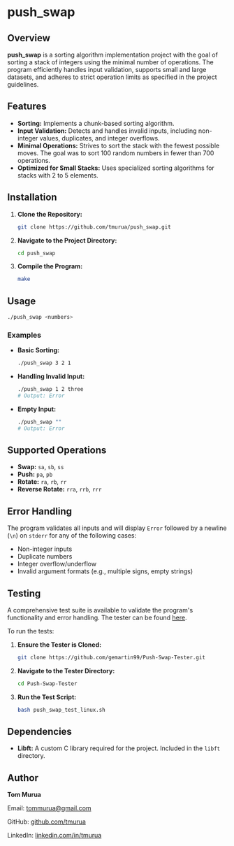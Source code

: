 # push_swap

## Overview

**push_swap** is a sorting algorithm implementation project with the goal of sorting a stack of integers using the minimal number of operations. The program efficiently handles input validation, supports small and large datasets, and adheres to strict operation limits as specified in the project guidelines.

## Features

- **Sorting:** Implements a chunk-based sorting algorithm.
- **Input Validation:** Detects and handles invalid inputs, including non-integer values, duplicates, and integer overflows.
- **Minimal Operations:** Strives to sort the stack with the fewest possible moves. The goal was to sort 100 random numbers in fewer than 700 operations.
- **Optimized for Small Stacks:** Uses specialized sorting algorithms for stacks with 2 to 5 elements.

## Installation

1. **Clone the Repository:**
    
    ```bash
    git clone https://github.com/tmurua/push_swap.git
    
    ```
    
2. **Navigate to the Project Directory:**
    
    ```bash
    cd push_swap
    ```
    
3. **Compile the Program:**
    
    ```bash
    make
    ```
    

## Usage

```bash
./push_swap <numbers>
```

### Examples

- **Basic Sorting:**
    
    ```bash
    ./push_swap 3 2 1
    ```
    
- **Handling Invalid Input:**
    
    ```bash
    ./push_swap 1 2 three
    # Output: Error
    ```
    
- **Empty Input:**
    
    ```bash
    ./push_swap ""
    # Output: Error
    ```
    

## Supported Operations

- **Swap:** `sa`, `sb`, `ss`
- **Push:** `pa`, `pb`
- **Rotate:** `ra`, `rb`, `rr`
- **Reverse Rotate:** `rra`, `rrb`, `rrr`

## Error Handling

The program validates all inputs and will display `Error` followed by a newline (`\n`) on `stderr` for any of the following cases:

- Non-integer inputs
- Duplicate numbers
- Integer overflow/underflow
- Invalid argument formats (e.g., multiple signs, empty strings)

## Testing

A comprehensive test suite is available to validate the program's functionality and error handling. The tester can be found [here](https://github.com/gemartin99/Push-Swap-Tester).

To run the tests:

1. **Ensure the Tester is Cloned:**
    
    ```bash
    git clone https://github.com/gemartin99/Push-Swap-Tester.git
    
    ```
    
2. **Navigate to the Tester Directory:**
    
    ```bash
    cd Push-Swap-Tester
    ```
    
3. **Run the Test Script:**
    
    ```bash
    bash push_swap_test_linux.sh
    ```
    

## Dependencies

- **Libft:** A custom C library required for the project. Included in the `libft` directory.

## Author

**Tom Murua**

Email: tommurua@gmail.com

GitHub: [github.com/tmurua](https://github.com/tmurua/push_swap)

LinkedIn: [linkedin.com/in/tmurua](https://linkedin.com/in/tmurua)
